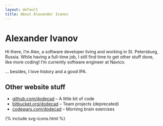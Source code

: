 ```yaml
---
layout: default
title: About Alexander Ivanov
---
```

<h1>Alexander Ivanov</h1>

<div class="row-fluid">
	<p>
		Hi there, I’m Alex, a software developer living and working in St. Petersburg, Russia.
		While having a full-time job, I still find time to get other stuff done, like more coding!
		I’m currently software engineer at Navico.
	</p>
	<p>
		... besides, I love history and a good IPA.
	</p>
</div>

## Other website stuff

* [github.com/dodecad](https://github.com/dodecad) – A little bit of code
* [bitbucket.org/dodecad](https://bitbucket.org/dodecad) – Team projects (deprecated)
* [codewars.com/dodecad](https://codewars.com/users/dodecad) – Morning brain exercises

<div class="contacts">
	{% include svg-icons.html %}
</div>
